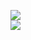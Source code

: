 [![](https://img.shields.io/badge/Made%20With-Github%20Spray-lightgrey.svg?style=for-the-badge&logo=github)](https://github.com/Annihil/github-spray#18511)  
[![](https://i.imgur.com/2DrTn0Z.gif)](https://github.com/Annihil/github-spray)